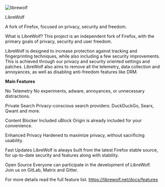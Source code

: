 ![librewolf](https://user-images.githubusercontent.com/84197353/183447278-034202e8-4b37-4593-8a4e-44c5b7321eab.svg)

LibreWolf

A fork of Firefox, focused on privacy, security and freedom.

What is LibreWolf?
This project is an independent fork of Firefox, with the primary goals of privacy, security and user freedom.

LibreWolf is designed to increase protection against tracking and fingerprinting techniques, while also including a few security improvements. This is achieved through our privacy and security oriented settings and patches. LibreWolf also aims to remove all the telemetry, data collection and annoyances, as well as disabling anti-freedom features like DRM.


<b>Main Features</b></p>

No Telemetry
No experiments, adware, annoyances, or unnecessary distractions.

Private Search
Privacy-conscious search providers: DuckDuckGo, Searx, Qwant and more.

Content Blocker Included
uBlock Origin is already included for your convenience.

Enhanced Privacy
Hardened to maximize privacy, without sacrificing usability.

Fast Updates
LibreWolf is always built from the latest Firefox stable source, for up-to-date security and features along with stability.

Open Source
Everyone can participate in the development of LibreWolf. Join us on GitLab, Matrix and Gitter.

For more details read the full feature list.
https://librewolf.net/docs/features
